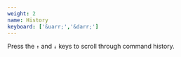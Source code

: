 ```yaml
---
weight: 2
name: History
keyboard: ['&uarr;','&darr;']
---
```

Press the <code>&uarr;</code> and <code>&darr;</code> keys to scroll through command history.